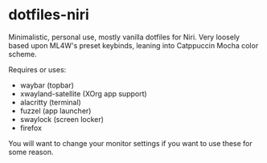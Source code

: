 # dotfiles-niri
Minimalistic, personal use, mostly vanilla dotfiles for Niri. Very loosely based upon ML4W's preset keybinds, leaning into Catppuccin Mocha color scheme.

Requires or uses:
- waybar (topbar)
- xwayland-satellite (XOrg app support)
- alacritty (terminal)
- fuzzel (app launcher)
- swaylock (screen locker)
- firefox 

You will want to change your monitor settings if you want to use these for some reason.

